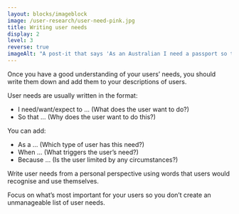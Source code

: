 ```yaml
---
layout: blocks/imageblock
image: /user-research/user-need-pink.jpg
title: Writing user needs
display: 2
level: 3
reverse: true
imageAlt: "A post-it that says 'As an Australian I need a passport so that I can go overseas and prove who I am'."
---
```


Once you have a good understanding of your users’ needs, you should write them down and add them to your descriptions of users.

User needs are usually written in the format:
- I need/want/expect to … (What does the user want to do?)
- So that … (Why does the user want to do this?)

You can add:
- As a … (Which type of user has this need?)
- When … (What triggers the user’s need?)
- Because … (Is the user limited by any circumstances?)

Write user needs from a personal perspective using words that users would recognise and use themselves.


Focus on what’s most important for your users so you don’t create an unmanageable list of user needs.

